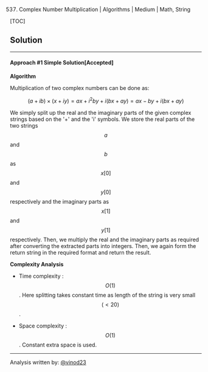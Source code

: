 537. Complex Number Multiplication | Algorithms | Medium | Math, String

[TOC]

## Solution

---
#### Approach #1 Simple Solution[Accepted]

**Algorithm**

Multiplication of two complex numbers can be done as:

$$
(a+ib) \times (x+iy)=ax+i^2by+i(bx+ay)=ax-by+i(bx+ay)
$$

We simply split up the real and the imaginary parts of the given complex strings based on the '+' and the 'i' symbols. We store the real parts of the two strings $$a$$ and $$b$$ as $$x[0]$$ and $$y[0]$$ respectively and the imaginary parts as $$x[1]$$ and $$y[1]$$ respectively. Then, we multiply the real and the imaginary parts as required after converting the extracted parts into integers. Then, we again form the return string in the required format and return the result.



**Complexity Analysis**

* Time complexity : $$O(1)$$. Here splitting takes constant time as length of the string is very small $$(<20)$$.

* Space complexity : $$O(1)$$. Constant extra space is used.

---
Analysis written by: [@vinod23](https://leetcode.com/vinod23)
